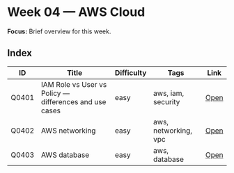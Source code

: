 # Week 04 — AWS Cloud

**Focus:** Brief overview for this week.

## Index
| ID | Title | Difficulty | Tags | Link |
|---|---|---|---|---|
| Q0401 | IAM Role vs User vs Policy — differences and use cases | easy | aws, iam, security | [Open](questions/Q0401-iam-role-vs-user-vs-policy.md) |
| Q0402 | AWS networking | easy | aws, networking, vpc | [Open](questions/Q0402-aws-networking.md) |
| Q0403 | AWS database | easy | aws, database | [Open](questions/Q0403-aws-database.md) |
